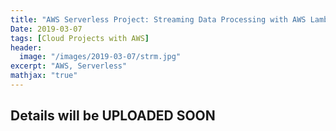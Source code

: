 ```yaml
---
title: "AWS Serverless Project: Streaming Data Processing with AWS Lambda"
Date: 2019-03-07
tags: [Cloud Projects with AWS]
header:
  image: "/images/2019-03-07/strm.jpg"
excerpt: "AWS, Serverless"
mathjax: "true"
---
```



## Details will be UPLOADED SOON